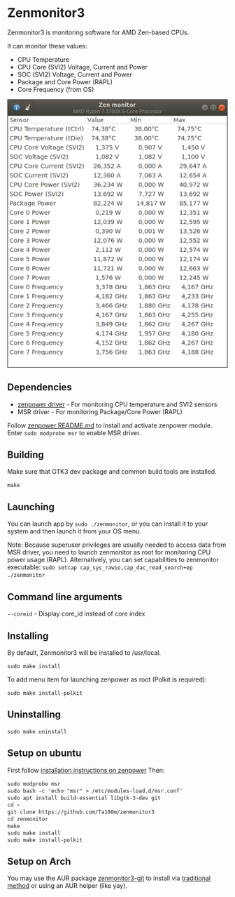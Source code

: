 # Zenmonitor3
Zenmonitor3 is monitoring software for AMD Zen-based CPUs.

It can monitor these values:
 - CPU Temperature
 - CPU Core (SVI2) Voltage, Current and Power
 - SOC (SVI2) Voltage, Current and Power
 - Package and Core Power (RAPL)
 - Core Frequency (from OS)

![screenshot](screenshot.png)

## Dependencies
 - [zenpower driver](https://github.com/ocerman/zenpower/) - For monitoring CPU temperature and SVI2 sensors
 - MSR driver - For monitoring Package/Core Power (RAPL)

Follow [zenpower README.md](https://github.com/ocerman/zenpower/blob/master/README.md) to install and activate zenpower module.
Enter `sudo modprobe msr` to enable MSR driver.

## Building 
Make sure that GTK3 dev package and common build tools are installed.
```
make
```

## Launching
You can launch app by `sudo ./zenmonitor`, or you can install it to your system and then launch it from your OS menu.

Note: Because superuser privileges are usually needed to access data from MSR driver, you need to launch zenmonitor as root for monitoring CPU power usage (RAPL).
Alternatively, you can set capabilities to zenmonitor executable: `sudo setcap cap_sys_rawio,cap_dac_read_search+ep ./zenmonitor`

## Command line arguments

``--coreid`` - Display core_id instead of core index

## Installing
By default, Zenmonitor3 will be installed to /usr/local.
```
sudo make install
```

To add menu item for launching zenpower as root (Polkit is required):
```
sudo make install-polkit
```

## Uninstalling
```
sudo make uninstall
```

## Setup on ubuntu
First follow [installation instructions on zenpower](https://github.com/ocerman/zenpower/blob/master/README.md#installation-commands-for-ubuntu)
Then:
```
sudo modprobe msr
sudo bash -c 'echo "msr" > /etc/modules-load.d/msr.conf'
sudo apt install build-essential libgtk-3-dev git
cd ~
git clone https://github.com/Ta180m/zenmonitor3
cd zenmonitor
make
sudo make install
sudo make install-polkit
```
## Setup on Arch
You may use the AUR package [zenmonitor3-git](https://aur.archlinux.org/packages/zenmonitor3-git/) to install via [traditional method](https://wiki.archlinux.org/index.php/Arch_User_Repository) or using an AUR helper (like yay).
